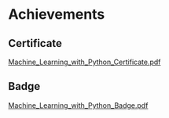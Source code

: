 

# Achievements
## Certificate
[Machine_Learning_with_Python_Certificate.pdf](https://prod-files-secure.s3.us-west-2.amazonaws.com/03e82b26-cccb-4906-bb56-adabcbdc0655/0f35a87e-0c16-48ac-af62-4e4cc34c6a19/Machine_Learning_with_Python_Certificate.pdf?X-Amz-Algorithm=AWS4-HMAC-SHA256&X-Amz-Content-Sha256=UNSIGNED-PAYLOAD&X-Amz-Credential=ASIAZI2LB466TFAQEHHM%2F20250204%2Fus-west-2%2Fs3%2Faws4_request&X-Amz-Date=20250204T071416Z&X-Amz-Expires=3600&X-Amz-Security-Token=IQoJb3JpZ2luX2VjEA8aCXVzLXdlc3QtMiJHMEUCIQDgCVjF7VyUz0FqVA6uT6m6lttiQA2GNS%2Fa0hybPl901wIgeGxLJ76KaXIrqgsaRCiKVm%2FxQEKKj5N9RTy5bu0gGxEq%2FwMIKBAAGgw2Mzc0MjMxODM4MDUiDNCLt1B6a8zrnj%2B%2FjyrcA%2FEYYliLC2Stwjnw903CN6HqhacrtJBpc9F%2FfFyWYiOfi336Go9yhEiH2h02fUCRj42irLwdMnCdzmbIvY4A72AqERs8%2Bdg1e8IeHXIspNtLMBfd0PB2NUKKVCQ7%2FI7Dynaz%2FFAZYGQ0qrINb%2FmgyXOg7smglHmKCUr8FWz1E08wX26KQqTQciSHwJwXyZNU8TTNSmULkJqRvl%2BbraMsD3y45NAKGNrEf8A9KsR7HHtqtJ6tR%2BVSJ9E91FffMkwlgHShT4qUzL89edHVWjVJPEm1pIJQvduDCNhWUVd4JGxJVq5QONQ5oRqyjB1TEsklhxerADLMf9A1GPVlkBFZh853fAI2lDUf28OtXlKbRkCkj9fHYx5sSZkKrBR0BHuG9PAGpTfaYzs%2FQ74x4zxtyNS6AlSYckpjwwlwL4Tj8mBTWllfNVSmgmH%2FReB00mtM0NenV7xMU90b58C4t%2BSOGYC57T0xZ%2FNCaNZe%2B4vEWKhGRibyX3RtljhnS4KptebW%2FEJXeCyxLzMwh3qO0CXX%2BygFdixRCRPaF93jUCOqIODA5EQFoLzWvuPzRQk0yeWJO6otQjnsOqUK1UZDQL3bKqNeJsl4u2Tbx4aEQQyIDsdZRLcxLudMOTbasdZNMOnxhr0GOqUBkcj%2BUO9%2B%2FXV2xoSeroPLa2CSE03q3oDnIuz04t53uYx%2BQAhAmEu6ozw94p69dTqwCp%2BFSj6FmBU2hh8mzrDUtTKMchaJ9Qr5ZlO0s4ZYJQoc82JCdlhc%2Flso7AdflMGy6JmI2fZfvaZfZzZrxhc7hJROecYrvw93iDsvFGEFCie131UuiQfrINU1KMa8ljT1qYqK%2FMvuRqrl8T0YjXyJzywGw2M8&X-Amz-Signature=36d7ce67b13d70d8bd65c2e7a9a0da3a42e0f7f87e396f8a65f58d0272fcbbbc&X-Amz-SignedHeaders=host&x-id=GetObject)
## Badge
[Machine_Learning_with_Python_Badge.pdf](https://prod-files-secure.s3.us-west-2.amazonaws.com/03e82b26-cccb-4906-bb56-adabcbdc0655/ff622a22-73d6-44e3-9c7b-e89a8e61b7aa/Machine_Learning_with_Python_Badge.pdf?X-Amz-Algorithm=AWS4-HMAC-SHA256&X-Amz-Content-Sha256=UNSIGNED-PAYLOAD&X-Amz-Credential=ASIAZI2LB466TFAQEHHM%2F20250204%2Fus-west-2%2Fs3%2Faws4_request&X-Amz-Date=20250204T071416Z&X-Amz-Expires=3600&X-Amz-Security-Token=IQoJb3JpZ2luX2VjEA8aCXVzLXdlc3QtMiJHMEUCIQDgCVjF7VyUz0FqVA6uT6m6lttiQA2GNS%2Fa0hybPl901wIgeGxLJ76KaXIrqgsaRCiKVm%2FxQEKKj5N9RTy5bu0gGxEq%2FwMIKBAAGgw2Mzc0MjMxODM4MDUiDNCLt1B6a8zrnj%2B%2FjyrcA%2FEYYliLC2Stwjnw903CN6HqhacrtJBpc9F%2FfFyWYiOfi336Go9yhEiH2h02fUCRj42irLwdMnCdzmbIvY4A72AqERs8%2Bdg1e8IeHXIspNtLMBfd0PB2NUKKVCQ7%2FI7Dynaz%2FFAZYGQ0qrINb%2FmgyXOg7smglHmKCUr8FWz1E08wX26KQqTQciSHwJwXyZNU8TTNSmULkJqRvl%2BbraMsD3y45NAKGNrEf8A9KsR7HHtqtJ6tR%2BVSJ9E91FffMkwlgHShT4qUzL89edHVWjVJPEm1pIJQvduDCNhWUVd4JGxJVq5QONQ5oRqyjB1TEsklhxerADLMf9A1GPVlkBFZh853fAI2lDUf28OtXlKbRkCkj9fHYx5sSZkKrBR0BHuG9PAGpTfaYzs%2FQ74x4zxtyNS6AlSYckpjwwlwL4Tj8mBTWllfNVSmgmH%2FReB00mtM0NenV7xMU90b58C4t%2BSOGYC57T0xZ%2FNCaNZe%2B4vEWKhGRibyX3RtljhnS4KptebW%2FEJXeCyxLzMwh3qO0CXX%2BygFdixRCRPaF93jUCOqIODA5EQFoLzWvuPzRQk0yeWJO6otQjnsOqUK1UZDQL3bKqNeJsl4u2Tbx4aEQQyIDsdZRLcxLudMOTbasdZNMOnxhr0GOqUBkcj%2BUO9%2B%2FXV2xoSeroPLa2CSE03q3oDnIuz04t53uYx%2BQAhAmEu6ozw94p69dTqwCp%2BFSj6FmBU2hh8mzrDUtTKMchaJ9Qr5ZlO0s4ZYJQoc82JCdlhc%2Flso7AdflMGy6JmI2fZfvaZfZzZrxhc7hJROecYrvw93iDsvFGEFCie131UuiQfrINU1KMa8ljT1qYqK%2FMvuRqrl8T0YjXyJzywGw2M8&X-Amz-Signature=f35ebd90b6113d6ec0b59a93d985ed9eb44a42025fe8e8b814c7f1bebc05b155&X-Amz-SignedHeaders=host&x-id=GetObject)